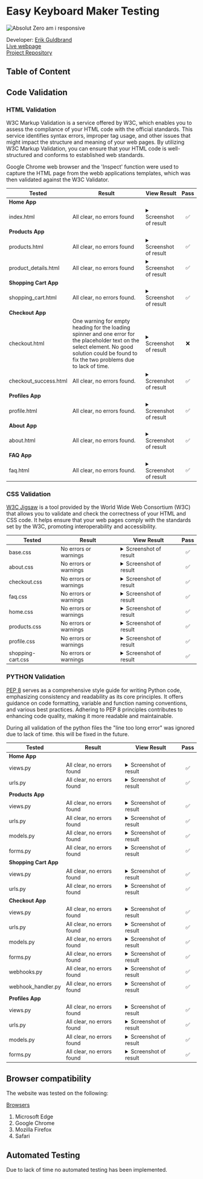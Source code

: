 # Easy Keyboard Maker Testing 

![Absolut Zero am i responsive]()

Developer: [Erik Guldbrand](https://github.com/Tossan99) <br>
[Live webpage](https://absolut-zero-9622981fe97d.herokuapp.com/)<br>
[Project Repository](https://github.com/Tossan99/absolut-zero)<br>


## Table of Content

## Code Validation

### HTML Validation

W3C Markup Validation is a service offered by W3C, which enables you to assess the compliance of your HTML code with the official standards. This service identifies syntax errors, improper tag usage, and other issues that might impact the structure and meaning of your web pages. By utilizing W3C Markup Validation, you can ensure that your HTML code is well-structured and conforms to established web standards.

Google Chrome web browser and the 'Inspect' function were used to capture the HTML page from the webb applications templates, which was then validated against the W3C Validator.


| **Tested** | **Result** | **View Result** | **Pass** |
--- | --- | --- | :---:
| **Home App** |
|index.html| All clear, no errors found | <details><summary>Screenshot of result</summary>![Result](documentation\validator_images\validator-index.JPG)</details>| ✅
| **Products App** |
|products.html| All clear, no errors found | <details><summary>Screenshot of result</summary>![Result](documentation\validator_images\validator-products.JPG)</details>| ✅
|product_details.html| All clear, no errors found | <details><summary>Screenshot of result</summary>![Result](documentation\validator_images\validator-product-details.JPG)</details>| ✅
| **Shopping Cart App** |
|shopping_cart.html| All clear, no errors found. | <details><summary>Screenshot of result</summary>![Result](documentation\validator_images\validator-cart.JPG)</details>| ✅
| **Checkout App** |
|checkout.html| One warning for empty heading for the loading spinner and one error for the placeholder text on the select element. No good solution could be found to fix the two problems due to lack of time. | <details><summary>Screenshot of result</summary>![Result](documentation\validator_images\validator-checkout.JPG)</details>| ❌
|checkout_success.html| All clear, no errors found. | <details><summary>Screenshot of result</summary>![Result](documentation\validator_images\validator-success.JPG)</details>| ✅
| **Profiles App** |
|profile.html| All clear, no errors found. | <details><summary>Screenshot of result</summary>![Result](documentation\validator_images\validator-profile.JPG)</details>| ✅
| **About App** |
|about.html| All clear, no errors found. | <details><summary>Screenshot of result</summary>![Result](documentation\validator_images\validator-about.JPG)</details>| ✅
| **FAQ App** |
|faq.html| All clear, no errors found. | <details><summary>Screenshot of result</summary>![Result](documentation\validator_images\validator-faq.JPG)</details>| ✅

### CSS Validation
[W3C Jigsaw](https://jigsaw.w3.org/css-validator/) is a tool provided by the World Wide Web Consortium (W3C) that allows you to validate and check the correctness of your HTML and CSS code. It helps ensure that your web pages comply with the standards set by the W3C, promoting interoperability and accessibility.

| **Tested** | **Result** | **View Result** | **Pass** |
--- | --- | --- | :---:
|base.css | No errors or warnings |<details><summary>Screenshot of result</summary>![Result](documentation\validator_images\validator-basecss.JPG)</details>| ✅
|about.css | No errors or warnings |<details><summary>Screenshot of result</summary>![Result](documentation\validator_images\validator-aboutcss.JPG)</details>| ✅
|checkout.css | No errors or warnings |<details><summary>Screenshot of result</summary>![Result](documentation\validator_images\validator-checkoutcss.JPG)</details>| ✅
|faq.css | No errors or warnings |<details><summary>Screenshot of result</summary>![Result](documentation\validator_images\validator-faqcss.JPG)</details>| ✅
|home.css | No errors or warnings |<details><summary>Screenshot of result</summary>![Result](documentation\validator_images\validator-homecss.JPG)</details>| ✅
|products.css | No errors or warnings |<details><summary>Screenshot of result</summary>![Result](documentation\validator_images\validator-productscss.JPG)</details>| ✅
|profile.css | No errors or warnings |<details><summary>Screenshot of result</summary>![Result](documentation\validator_images\validator-profilecsss.JPG)</details>| ✅
|shopping-cart.css | No errors or warnings |<details><summary>Screenshot of result</summary>![Result](documentation\validator_images\validator-shopping-cartcss.JPG)</details>| ✅


### PYTHON Validation 
[PEP 8](https://pep8ci.herokuapp.com/) serves as a comprehensive style guide for writing Python code, emphasizing consistency and readability as its core principles. It offers guidance on code formatting, variable and function naming conventions, and various best practices. Adhering to PEP 8 principles contributes to enhancing code quality, making it more readable and maintainable.

During all validation of the python files the "line too long error" was ignored due to lack of time. this will be fixed in the future.

| **Tested** | **Result** | **View Result** | **Pass** |
--- | --- | --- | :---:
| **Home App** |
|views.py| All clear, no errors found | <details><summary>Screenshot of result</summary>![Result](documentation\validator_images\pep8-homeview.JPG)</details>| ✅
|urls.py| All clear, no errors found | <details><summary>Screenshot of result</summary>![Result](documentation\validator_images\pep8-homeurls.JPG)</details>| ✅
| **Products App** |
|views.py| All clear, no errors found | <details><summary>Screenshot of result</summary>![Result](documentation\validator_images\pep8-productsviews.JPG)</details>| ✅
|urls.py| All clear, no errors found | <details><summary>Screenshot of result</summary>![Result](documentation\validator_images\pep8-productsurls.JPG)</details>| ✅
|models.py| All clear, no errors found | <details><summary>Screenshot of result</summary>![Result](documentation\validator_images\pep8-productsmodels.JPG)</details>| ✅
|forms.py| All clear, no errors found | <details><summary>Screenshot of result</summary>![Result](documentation\validator_images\pep8-productsforms.JPG)</details>| ✅
| **Shopping Cart App** |
|views.py| All clear, no errors found | <details><summary>Screenshot of result</summary>![Result](documentation\validator_images\pep8-cartviews.JPG)</details>| ✅
|urls.py| All clear, no errors found | <details><summary>Screenshot of result</summary>![Result](documentation\validator_images\pep8-carturls.JPG)</details>| ✅
| **Checkout App** |
|views.py| All clear, no errors found | <details><summary>Screenshot of result</summary>![Result](documentation\validator_images\pep8-checkoutviews.JPG)</details>| ✅
|urls.py| All clear, no errors found | <details><summary>Screenshot of result</summary>![Result](documentation\validator_images\pep8-checkouturls.JPG)</details>| ✅
|models.py| All clear, no errors found | <details><summary>Screenshot of result</summary>![Result](documentation\validator_images\pep8-checkoutmodels.JPG)</details>| ✅
|forms.py| All clear, no errors found | <details><summary>Screenshot of result</summary>![Result](documentation\validator_images\pep8-checkoutforms.JPG)</details>| ✅
|webhooks.py| All clear, no errors found | <details><summary>Screenshot of result</summary>![Result](documentation\validator_images\pep-checkoutwh.JPG)</details>| ✅
|webhook_handler.py| All clear, no errors found | <details><summary>Screenshot of result</summary>![Result](documentation\validator_images\pep8-checkoutwhh.JPG)</details>| ✅
| **Profiles App** |
|views.py| All clear, no errors found | <details><summary>Screenshot of result</summary>![Result](documentation\validator_images\pep8-profilesviews.JPG)</details>| ✅
|urls.py| All clear, no errors found | <details><summary>Screenshot of result</summary>![Result](documentation\validator_images\pep8-profilesurls.JPG)</details>| ✅
|models.py| All clear, no errors found | <details><summary>Screenshot of result</summary>![Result](documentation\validator_images\pep8-profilesmodels.JPG)</details>| ✅
|forms.py| All clear, no errors found | <details><summary>Screenshot of result</summary>![Result](documentation\validator_images\pep8-profilesforms.JPG)</details>| ✅


## Browser compatibility
The website was tested on the following:

<ins>Browsers</ins>
1. Microsoft Edge
2. Google Chrome 	
3. Mozilla Firefox 	
4. Safari

## Automated Testing

Due to lack of time no automated testing has been implemented.

